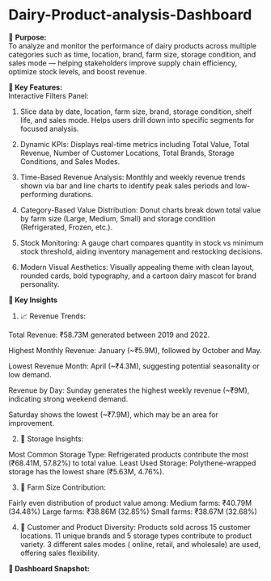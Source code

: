 # Dairy-Product-analysis-Dashboard
🎯 **Purpose:**<br>
To analyze and monitor the performance of dairy products across multiple categories such as time, location, brand, farm size, storage condition, and sales mode — helping stakeholders improve supply chain efficiency, optimize stock levels, and boost revenue.

**📌 Key Features:**<br>
Interactive Filters Panel:

1. Slice data by date, location, farm size, brand, storage condition, shelf life, and sales mode.
Helps users drill down into specific segments for focused analysis.

2. Dynamic KPIs:
Displays real-time metrics including Total Value, Total Revenue, Number of Customer Locations, Total Brands, Storage Conditions, and Sales Modes.

3. Time-Based Revenue Analysis:
Monthly and weekly revenue trends shown via bar and line charts to identify peak sales periods and low-performing durations.

4. Category-Based Value Distribution:
Donut charts break down total value by farm size (Large, Medium, Small) and storage condition (Refrigerated, Frozen, etc.).

5. Stock Monitoring:
A gauge chart compares quantity in stock vs minimum stock threshold, aiding inventory management and restocking decisions.

6. Modern Visual Aesthetics:
Visually appealing theme with clean layout, rounded cards, bold typography, and a cartoon dairy mascot for brand personality.

**🔎 Key Insights**<br>

1. 📈 Revenue Trends:

Total Revenue: ₹58.73M generated between 2019 and 2022.

Highest Monthly Revenue: January (~₹5.9M), followed by October and May.

Lowest Revenue Month: April (~₹4.3M), suggesting potential seasonality or low demand.

Revenue by Day: Sunday generates the highest weekly revenue (~₹9M), indicating strong weekend demand.

Saturday shows the lowest (~₹7.9M), which may be an area for improvement.

2. 🧊 Storage Insights:

Most Common Storage Type:
Refrigerated products contribute the most (₹68.41M, 57.82%) to total value.
Least Used Storage:
Polythene-wrapped storage has the lowest share (₹5.63M, 4.76%).

3. 🚜 Farm Size Contribution:
   
Fairly even distribution of product value among:
Medium farms: ₹40.79M (34.48%)
Large farms: ₹38.86M (32.85%)
Small farms: ₹38.67M (32.68%)

4. 🧾 Customer and Product Diversity:
Products sold across 15 customer locations.
11 unique brands and 5 storage types contribute to product variety.
3 different sales modes ( online, retail, and wholesale) are used, offering sales flexibility.

**📸 Dashboard Snapshot:**

